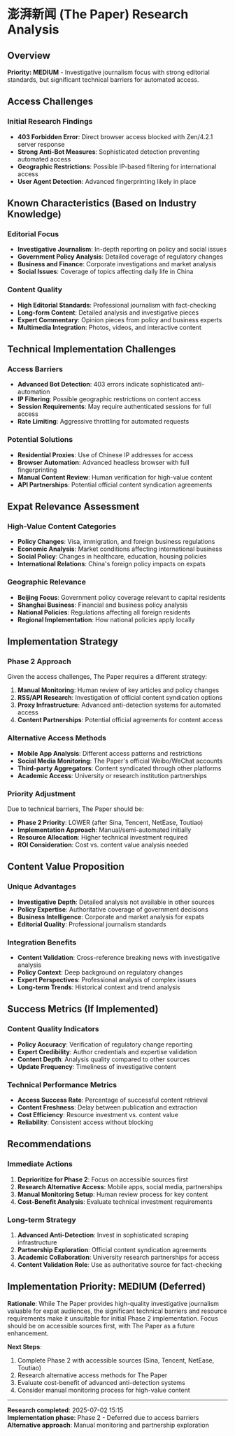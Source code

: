 # 澎湃新闻 (The Paper) Research Analysis

## Overview

**Priority: MEDIUM** - Investigative journalism focus with strong editorial standards, but significant technical barriers for automated access.

## Access Challenges

### Initial Research Findings

- **403 Forbidden Error**: Direct browser access blocked with Zen/4.2.1 server response
- **Strong Anti-Bot Measures**: Sophisticated detection preventing automated access
- **Geographic Restrictions**: Possible IP-based filtering for international access
- **User Agent Detection**: Advanced fingerprinting likely in place

## Known Characteristics (Based on Industry Knowledge)

### Editorial Focus

- **Investigative Journalism**: In-depth reporting on policy and social issues
- **Government Policy Analysis**: Detailed coverage of regulatory changes
- **Business and Finance**: Corporate investigations and market analysis
- **Social Issues**: Coverage of topics affecting daily life in China

### Content Quality

- **High Editorial Standards**: Professional journalism with fact-checking
- **Long-form Content**: Detailed analysis and investigative pieces
- **Expert Commentary**: Opinion pieces from policy and business experts
- **Multimedia Integration**: Photos, videos, and interactive content

## Technical Implementation Challenges

### Access Barriers

- **Advanced Bot Detection**: 403 errors indicate sophisticated anti-automation
- **IP Filtering**: Possible geographic restrictions on content access
- **Session Requirements**: May require authenticated sessions for full access
- **Rate Limiting**: Aggressive throttling for automated requests

### Potential Solutions

- **Residential Proxies**: Use of Chinese IP addresses for access
- **Browser Automation**: Advanced headless browser with full fingerprinting
- **Manual Content Review**: Human verification for high-value content
- **API Partnerships**: Potential official content syndication agreements

## Expat Relevance Assessment

### High-Value Content Categories

- **Policy Changes**: Visa, immigration, and foreign business regulations
- **Economic Analysis**: Market conditions affecting international business
- **Social Policy**: Changes in healthcare, education, housing policies
- **International Relations**: China's foreign policy impacts on expats

### Geographic Relevance

- **Beijing Focus**: Government policy coverage relevant to capital residents
- **Shanghai Business**: Financial and business policy analysis
- **National Policies**: Regulations affecting all foreign residents
- **Regional Implementation**: How national policies apply locally

## Implementation Strategy

### Phase 2 Approach

Given the access challenges, The Paper requires a different strategy:

1. **Manual Monitoring**: Human review of key articles and policy changes
2. **RSS/API Research**: Investigation of official content syndication options
3. **Proxy Infrastructure**: Advanced anti-detection systems for automated access
4. **Content Partnerships**: Potential official agreements for content access

### Alternative Access Methods

- **Mobile App Analysis**: Different access patterns and restrictions
- **Social Media Monitoring**: The Paper's official Weibo/WeChat accounts
- **Third-party Aggregators**: Content syndicated through other platforms
- **Academic Access**: University or research institution partnerships

### Priority Adjustment

Due to technical barriers, The Paper should be:

- **Phase 2 Priority**: LOWER (after Sina, Tencent, NetEase, Toutiao)
- **Implementation Approach**: Manual/semi-automated initially
- **Resource Allocation**: Higher technical investment required
- **ROI Consideration**: Cost vs. content value analysis needed

## Content Value Proposition

### Unique Advantages

- **Investigative Depth**: Detailed analysis not available in other sources
- **Policy Expertise**: Authoritative coverage of government decisions
- **Business Intelligence**: Corporate and market analysis for expats
- **Editorial Quality**: Professional journalism standards

### Integration Benefits

- **Content Validation**: Cross-reference breaking news with investigative analysis
- **Policy Context**: Deep background on regulatory changes
- **Expert Perspectives**: Professional analysis of complex issues
- **Long-term Trends**: Historical context and trend analysis

## Success Metrics (If Implemented)

### Content Quality Indicators

- **Policy Accuracy**: Verification of regulatory change reporting
- **Expert Credibility**: Author credentials and expertise validation
- **Content Depth**: Analysis quality compared to other sources
- **Update Frequency**: Timeliness of investigative content

### Technical Performance Metrics

- **Access Success Rate**: Percentage of successful content retrieval
- **Content Freshness**: Delay between publication and extraction
- **Cost Efficiency**: Resource investment vs. content value
- **Reliability**: Consistent access without blocking

## Recommendations

### Immediate Actions

1. **Deprioritize for Phase 2**: Focus on accessible sources first
2. **Research Alternative Access**: Mobile apps, social media, partnerships
3. **Manual Monitoring Setup**: Human review process for key content
4. **Cost-Benefit Analysis**: Evaluate technical investment requirements

### Long-term Strategy

1. **Advanced Anti-Detection**: Invest in sophisticated scraping infrastructure
2. **Partnership Exploration**: Official content syndication agreements
3. **Academic Collaboration**: University research partnerships for access
4. **Content Validation Role**: Use as authoritative source for fact-checking

## Implementation Priority: MEDIUM (Deferred)

**Rationale**: While The Paper provides high-quality investigative journalism valuable for expat audiences, the significant technical barriers and resource requirements make it unsuitable for initial Phase 2 implementation. Focus should be on accessible sources first, with The Paper as a future enhancement.

**Next Steps**:

1. Complete Phase 2 with accessible sources (Sina, Tencent, NetEase, Toutiao)
2. Research alternative access methods for The Paper
3. Evaluate cost-benefit of advanced anti-detection systems
4. Consider manual monitoring process for high-value content

---

**Research completed**: 2025-07-02 15:15  
**Implementation phase**: Phase 2 - Deferred due to access barriers  
**Alternative approach**: Manual monitoring and partnership exploration
